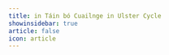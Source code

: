 ```yaml
---
title: in Táin bó Cuailnge in Ulster Cycle 
showinsidebar: true 
article: false 
icon: article 
---
```

